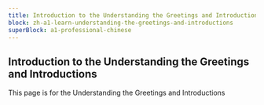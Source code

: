 ```yaml
---
title: Introduction to the Understanding the Greetings and Introductions
block: zh-a1-learn-understanding-the-greetings-and-introductions
superBlock: a1-professional-chinese
---
```


## Introduction to the Understanding the Greetings and Introductions

This page is for the Understanding the Greetings and Introductions
